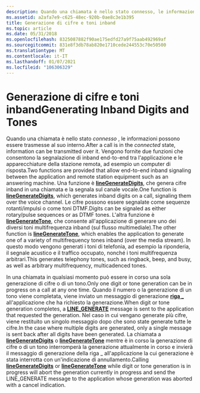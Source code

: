 ```yaml
---
description: Quando una chiamata è nello stato connesso, le informazioni possono essere trasmesse al suo interno.
ms.assetid: a2afa7e9-c625-48ec-920b-0ae8c3e1b395
title: Generazione di cifre e toni inband
ms.topic: article
ms.date: 05/31/2018
ms.openlocfilehash: 8325087882f90ae175edfd27a9f75aab492969af
ms.sourcegitcommit: 831e8f3db78ab820e1710cede244553c70e50500
ms.translationtype: MT
ms.contentlocale: it-IT
ms.lasthandoff: 01/07/2021
ms.locfileid: "106306329"
---
```

# <a name="generating-inband-digits-and-tones"></a><span data-ttu-id="98d4e-103">Generazione di cifre e toni inband</span><span class="sxs-lookup"><span data-stu-id="98d4e-103">Generating Inband Digits and Tones</span></span>

<span data-ttu-id="98d4e-104">Quando una chiamata è nello stato *connesso* , le informazioni possono essere trasmesse al suo interno.</span><span class="sxs-lookup"><span data-stu-id="98d4e-104">After a call is in the *connected* state, information can be transmitted over it.</span></span> <span data-ttu-id="98d4e-105">Vengono fornite due funzioni che consentono la segnalazione di inband end-to-end tra l'applicazione e le apparecchiature della stazione remota, ad esempio un computer di risposta.</span><span class="sxs-lookup"><span data-stu-id="98d4e-105">Two functions are provided that allow end-to-end inband signaling between the application and remote station equipment such as an answering machine.</span></span> <span data-ttu-id="98d4e-106">Una funzione è [**lineGenerateDigits**](/windows/desktop/api/Tapi/nf-tapi-linegeneratedigits), che genera cifre inband in una chiamata e la segnala sul canale vocale.</span><span class="sxs-lookup"><span data-stu-id="98d4e-106">One function is [**lineGenerateDigits**](/windows/desktop/api/Tapi/nf-tapi-linegeneratedigits), which generates inband digits on a call, signaling them over the voice channel.</span></span> <span data-ttu-id="98d4e-107">Le cifre possono essere segnalate come sequenze rotanti/impulsi o come toni DTMF.</span><span class="sxs-lookup"><span data-stu-id="98d4e-107">Digits can be signaled as either rotary/pulse sequences or as DTMF tones.</span></span> <span data-ttu-id="98d4e-108">L'altra funzione è [**lineGenerateTone**](/windows/desktop/api/Tapi/nf-tapi-linegeneratetone), che consente all'applicazione di generare uno dei diversi toni multifrequenza inband (sul flusso multimediale).</span><span class="sxs-lookup"><span data-stu-id="98d4e-108">The other function is [**lineGenerateTone**](/windows/desktop/api/Tapi/nf-tapi-linegeneratetone), which enables the application to generate one of a variety of multifrequency tones inband (over the media stream).</span></span> <span data-ttu-id="98d4e-109">In questo modo vengono generati i toni di telefonia, ad esempio la riponderia, il segnale acustico e il traffico occupato, nonché i toni multifrequenza arbitrari.</span><span class="sxs-lookup"><span data-stu-id="98d4e-109">This generates telephony tones, such as ringback, beep, and busy, as well as arbitrary multifrequency, multicadenced tones.</span></span>

<span data-ttu-id="98d4e-110">In una chiamata in qualsiasi momento può essere in corso una sola generazione di cifre o di un tono.</span><span class="sxs-lookup"><span data-stu-id="98d4e-110">Only one digit or tone generation can be in progress on a call at any one time.</span></span> <span data-ttu-id="98d4e-111">Quando il numero o la generazione di un tono viene completata, viene inviato un messaggio di generazione [**riga \_**](line-generate.md) all'applicazione che ha richiesto la generazione.</span><span class="sxs-lookup"><span data-stu-id="98d4e-111">When digit or tone generation completes, a [**LINE\_GENERATE**](line-generate.md) message is sent to the application that requested the generation.</span></span> <span data-ttu-id="98d4e-112">Nel caso in cui vengano generate più cifre, viene restituito un singolo messaggio dopo che sono state generate tutte le cifre.</span><span class="sxs-lookup"><span data-stu-id="98d4e-112">In the case where multiple digits are generated, only a single message is sent back after all digits have been generated.</span></span> <span data-ttu-id="98d4e-113">La chiamata a [**lineGenerateDigits**](/windows/desktop/api/Tapi/nf-tapi-linegeneratedigits) o [**lineGenerateTone**](/windows/desktop/api/Tapi/nf-tapi-linegeneratetone) mentre è in corso la generazione di cifre o di un tono interromperà la generazione attualmente in corso e invierà il messaggio di generazione della riga \_ all'applicazione la cui generazione è stata interrotta con un'indicazione di annullamento.</span><span class="sxs-lookup"><span data-stu-id="98d4e-113">Calling [**lineGenerateDigits**](/windows/desktop/api/Tapi/nf-tapi-linegeneratedigits) or [**lineGenerateTone**](/windows/desktop/api/Tapi/nf-tapi-linegeneratetone) while digit or tone generation is in progress will abort the generation currently in progress and send the LINE\_GENERATE message to the application whose generation was aborted with a cancel indication.</span></span>

 

 



